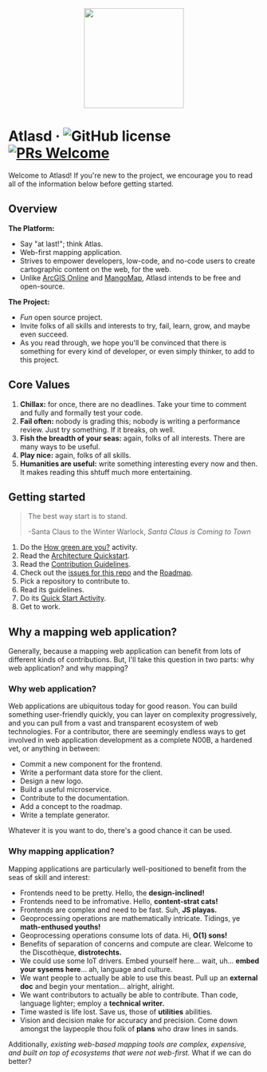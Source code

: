 <div align="center">
  <img width="200" height="200" src="https://user-images.githubusercontent.com/79056955/128594497-46dcd431-6723-4d2f-9f68-a2fd5c569e8c.png"/>
 </div>

# Atlasd &middot; ![GitHub license](https://img.shields.io/badge/license-MIT-blue.svg) [![PRs Welcome](https://img.shields.io/badge/PRs-welcome-brightgreen.svg)](https://reactjs.org/docs/how-to-contribute.html#your-first-pull-request)
Welcome to Atlasd! If you're new to the project, we encourage you to read all of the information below before getting started.


## Overview
**The Platform:**
- Say "at last!"; think Atlas.
- Web-first mapping application. 
- Strives to empower developers, low-code, and no-code users to create cartographic content on the web, for the web. 
- Unlike [ArcGIS Online](https://www.arcgis.com/index.html) and [MangoMap](https://mangomap.com/), Atlasd intends to be free and open-source.

**The Project:**
- *Fun* open source project. 
- Invite folks of all skills and interests to try, fail, learn, grow, and maybe even succeed. 
- As you read through, we hope you'll be convinced that there is something for every kind of developer, or even simply thinker, to add to this project.

## Core Values
1. **Chillax:** for once, there are no deadlines. Take your time to comment and fully and formally test your code.
2. **Fail often:** nobody is grading this; nobody is writing a performance review. Just try something. If it breaks, oh well.
3. **Fish the breadth of your seas:** again, folks of all interests. There are many ways to be useful. 
4. **Play nice:** again, folks of all skills.
5. **Humanities are useful:** write something interesting every now and then. It makes reading this shtuff much more entertaining.

## Getting started
> The best way start is to stand.
> 
> -Santa Claus to the Winter Warlock, *Santa Claus is Coming to Town*

1. Do the [How green are you?](https://github.com/atlasd-geo/atlasd/blob/main/How%20green%20are%20you%3F.md) activity.
2. Read the [Architecture Quickstart]().
3. Read the [Contribution Guidelines]().
4. Check out the [issues for this repo]() and the [Roadmap]().
5. Pick a repository to contribute to.
6. Read its guidelines.
7. Do its [Quick Start Activity]().
8. Get to work.

## Why a mapping web application?
Generally, because a mapping web application can benefit from lots of different kinds of contributions. But, I'll take this question in two parts: why web application? and why mapping?

### Why web application?
Web applications are ubiquitous today for good reason. You can build something user-friendly quickly, you can layer on complexity progressively, and you can pull from a vast and transparent ecosystem of web technologies. For a contributor, there are seemingly endless ways to get involved in web application development as a complete N00B, a hardened vet, or anything in between:
- Commit a new component for the frontend.
- Write a performant data store for the client.
- Design a new logo.
- Build a useful microservice.
- Contribute to the documentation.
- Add a concept to the roadmap.
- Write a template generator.

Whatever it is you want to do, there's a good chance it can be used.

### Why mapping application?
Mapping applications are particularly well-positioned to benefit from the seas of skill and interest:
- Frontends need to be pretty. Hello, the **design-inclined!**
- Frontends need to be infromative. Hello, **content-strat cats!**
- Frontends are complex and need to be fast. Suh, **JS playas.**
- Geoprocessing operations are mathematically intricate. Tidings, ye **math-enthused youths!** 
- Geoprocessing operations consume lots of data. Hi, **O(1) sons!**
- Benefits of separation of concerns and compute are clear. Welcome to the Discothèque, **distrotechts.**
- We could use some IoT drivers. Embed yourself here... wait, uh... **embed your sysems here**... ah, language and culture.
- We want people to actually be able to use this beast. Pull up an **external doc** and begin your mentation... alright, alright.
- We want contributors to actually be able to contribute. Than code, language lighter; employ a **technical writer.**
- Time wasted is life lost. Save us, those of **utilities** abilities.
- Vision and decision make for accuracy and precision. Come down amongst the laypeople thou folk of **plans** who draw lines in sands. 

Additionally, *existing web-based mapping tools are complex, expensive, and built on top of ecosystems that were not web-first.* What if we can do better?
